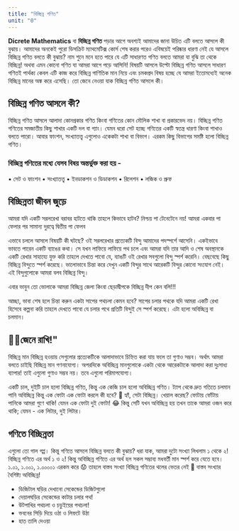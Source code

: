 ```yaml
---
title: "বিচ্ছিন্ন গণিত"
unit: "0"
---
```

**Dicrete Mathematics** বা **বিচ্ছিন্ন গণিত** পড়ার আগে অবশ্যই আমাদের জানা উচিত এটি বলতে আসলে কী বুঝায়। আমাদের অনকেই পুরো ডিসক্রিট ম্যাথমেটিক্স কোর্স শেষ করার পরেও এবিষয়েই পরিষ্কার ধারণা নেই যে আসলে বিচ্ছিন্ন গণিত বলতে কী বুঝায়? নাম শুনে মনে হতে পারে যে এটি সাধারণত গণিত বলতে আমরা যা বুঝি তা থেকে বিচ্ছিন্ন! অথবা এমন কোনো গণিত যা আমরা আগে পড়ে আসিনি! বিষয়টি আসলে উল্টো বিচ্ছিন্ন গণিত আসলে সাধারণ গণিতই পার্থক্য কেবল এটি কাজ করে বিচ্ছিন্ন গাণিতিক মান নিয়ে এবং চমকপ্রদ বিষয় হচ্ছে যে আমরা ইতোমধ্যেই অনেক বিচ্ছিন্ন মানের অঙ্ক করে এসেছি। তো জেনে নেওয়া যাক বিচ্ছিন্ন গণিত আসলে কী।

## বিচ্ছিন্ন গণিত আসলে কী?
বিচ্ছিন্ন গণিত আসলে আলাদা কোনপ্রকার গণিত কিংবা গণিতের কোন মৌলিক শাখা বা প্রকারভেদ নয়। বিচ্ছিন্ন গণিত গণিতের সমজাতীয় কিছু শাখার একটি দল বা গ্যাং। যেমন ধরো সেট হচ্ছে গণিতের একটি স্বতন্ত্র ধারণা কিংবা শাখাও বলতে পারো। আবার ফাংশন, সংখ্যাতত্ত্ব এগুলোও একেকটা শাখা বা বিভাগ। এরকম কিছু বিভাগের সমষ্টি হলো বিচ্ছিন্ন গণিত। 
### বিচ্ছিন্ন গণিতের মধ্যে যেসব বিষয় অন্তর্ভুক্ত করা হয় -
•	সেট ও ফাংশন
•	সংখ্যাতত্ত্ব 
•	ইনডাকশন ও ডিডাকশন
•	রিলেশন
•	লজিক ও প্রুফ

## বিচ্ছিন্নতা জীবন জুড়ে
আমরা যদি একটি সরলরেখা বরাবর হাটতে থাকি তাহলে কিভাবে হাটব? নিশ্চয় পা টেনেটেনে নয়! আমরা একবার পা ফেলার পর সামান্য দুরত্বে দ্বিতীয় পা ফেলব

 
এভাবে চললে আসলে বিষয়টি কী ঘটছে? ওই সরলরেখার প্রত্যেকটি বিন্দু আমাদের পদস্পর্শে আসেনি। একইভাবে ভাবতে পারেন একটি ব্যাঙের কথা। সে যখন লাফিয়ে লাফিয়ে পথ চলে এবং আমরা যদি তার আদি ও শেষ অবস্থানকে একটি রেখার সাহায্যে যুক্ত করি তাহলে দেখতে পাবো যে, ব্যাঙটি ওই রেখার সবগুলো বিন্দু স্পর্শ করেনি। বেছবেছে কিছু বিচ্ছিন্ন বিন্দুতে স্পর্শ করেছে। ভালোভাবে চিন্তা করে দেখুন একটি বিন্দুর সাথে আরেকটি বিন্দুর কোনো সংযোগ নেই। এই বিন্দুগুলোকে আমরা বলব বিচ্ছিন্ন বিন্দু। 

এবার ভাবুন তো ভোলাকে আমরা বিচ্ছিন্ন জেলা কিংবা ছেড়াদ্বীপকে বিচ্ছিন্ন দীপ কেন বলি!!!
  
আচ্ছা, ভাবা শেষ হলে চিন্তা করুন একটা সাপের পথচলা কেমন হবে? সাপের চলার পথকে যদি আমরা একটি রেখা হিসেবে কল্পনা করি তাহলে দেখতে পাবো যে চলার পথে প্রতিটি বিন্দুই সে স্পর্শ করেছে। এটা হলো অবিচ্ছিন্ন বা চলমান।

## 👨‍🏫জেনে রাখি!"
বিচ্ছিন্ন মান বিচ্ছিন্ন হওয়ায় সেগুলোর প্রত্যেকটিকে আলাদাভাবে চিহ্নিত করা যায় ফলে তা গুণাও সম্ভব। অর্থাৎ আমরা বলতে চাইছি বিচ্ছিন্ন মান গণনাযোগ্য। 
অপরদিকে অবিচ্ছিন্ন মানগুলোকে একটা থেকে আরেকটাকে আলাদা করা দুঃসাধ্য ব্যাপার! তাই এগুলো গুণাও সম্ভব নয়। তবে এগুলো পরিমাপযোগ্য। 

একটি চাল, দুইটি চাল হলো বিচ্ছিন্ন গণিত, কিন্তু এক কেজি চাল হলো অবিচ্ছিন্ন গণিত। ট্যাপ থেকে দ্রুত গতিতে চলমান পানি অবিচ্ছিন্ন কিন্তু এক ফোটা এক ফোটা করলে কী হবে? 🤔 হ্যাঁ, সেটা বিচ্ছিন্ন। খেয়াল করেছ? ফোটায় ফোঁটায় পানিকে আমরা গুণে থাকি! যেমন এক ফোটা দুই ফোটা! 😂 কিন্তু সেটি যখন অবিচ্ছিন্ন হয় তখন তাকে আমরা ওজন করে থাকি; যেমন - এক লিটার, দুই লিটার।
## গণিতে বিচ্ছিন্নতা
এগুলো তো গাল গপ্প। কিন্তু গণিতে আসলে বিচ্ছিন্ন বলতে কী বুঝায়?
ধরা যাক, আমরা দুটো সংখ্যা লিখলাম ১ থেকে ২! বিচ্ছিন্ন গণিতে এর অর্থ ১ ও ২! কিন্তু অবিচ্ছিন্ন গণিতে এর অর্থ হল সকল সম্ভাব্য মধবর্তী মান স্পর্শ করে যেতে হবে। ১.০১, ১.০০১, ১.০০০০১ এরকম করে 😟 
তাহলে বাস্তব সংখ্যা বিচ্ছিন্ন গণিতের থলের ভেতর নেই 🙂 বাস্তব সংখ্যার বৈশিষ্ট্য অবিচ্ছিন্ন! 
* ডিজিটাল ঘড়ির দেখানো সেকেন্ডের ডিজিটগুলো
* দেয়ালঘড়ির সেকেন্ডের কাটার চলার পথ!
* উটপাখির পথচলা ও চড়ুইয়ের পথচলা!
* ভবনের সিড়ি দিয়ে ওঠা ও লিফটে উঠা
* হাত তালি দেওয়া